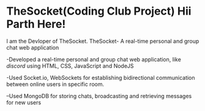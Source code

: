 # TheSocket(Coding Club Project) Hii Parth Here!
I am the Devloper of TheSocket.
TheSocket- A real-time personal and group chat web application

-Developed a real-time personal and group chat web application, like *discord* using HTML, CSS, JavaScript and
NodeJS

-Used Socket.io, WebSockets for establishing bidirectional communication between online users in specific room.

–Used MongoDB for storing chats, broadcasting and retrieving messages for new users




